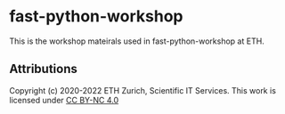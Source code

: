 # fast-python-workshop

This is the workshop mateirals used in fast-python-workshop at ETH. 


## Attributions

Copyright (c) 2020-2022 ETH Zurich, Scientific IT Services. This work is licensed under [CC BY-NC 4.0](https://creativecommons.org/licenses/by-nc/4.0/)
